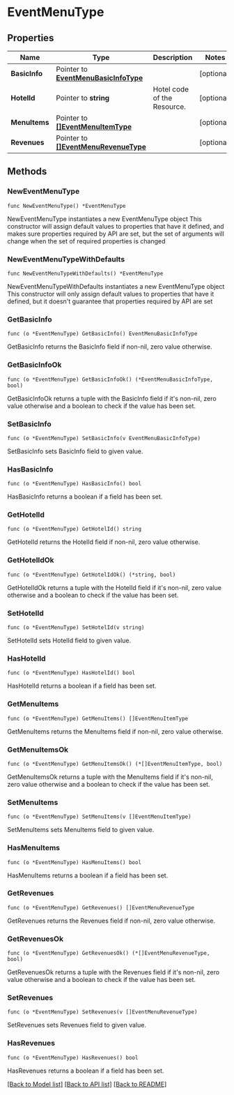 # EventMenuType

## Properties

Name | Type | Description | Notes
------------ | ------------- | ------------- | -------------
**BasicInfo** | Pointer to [**EventMenuBasicInfoType**](EventMenuBasicInfoType.md) |  | [optional] 
**HotelId** | Pointer to **string** | Hotel code of the Resource. | [optional] 
**MenuItems** | Pointer to [**[]EventMenuItemType**](EventMenuItemType.md) |  | [optional] 
**Revenues** | Pointer to [**[]EventMenuRevenueType**](EventMenuRevenueType.md) |  | [optional] 

## Methods

### NewEventMenuType

`func NewEventMenuType() *EventMenuType`

NewEventMenuType instantiates a new EventMenuType object
This constructor will assign default values to properties that have it defined,
and makes sure properties required by API are set, but the set of arguments
will change when the set of required properties is changed

### NewEventMenuTypeWithDefaults

`func NewEventMenuTypeWithDefaults() *EventMenuType`

NewEventMenuTypeWithDefaults instantiates a new EventMenuType object
This constructor will only assign default values to properties that have it defined,
but it doesn't guarantee that properties required by API are set

### GetBasicInfo

`func (o *EventMenuType) GetBasicInfo() EventMenuBasicInfoType`

GetBasicInfo returns the BasicInfo field if non-nil, zero value otherwise.

### GetBasicInfoOk

`func (o *EventMenuType) GetBasicInfoOk() (*EventMenuBasicInfoType, bool)`

GetBasicInfoOk returns a tuple with the BasicInfo field if it's non-nil, zero value otherwise
and a boolean to check if the value has been set.

### SetBasicInfo

`func (o *EventMenuType) SetBasicInfo(v EventMenuBasicInfoType)`

SetBasicInfo sets BasicInfo field to given value.

### HasBasicInfo

`func (o *EventMenuType) HasBasicInfo() bool`

HasBasicInfo returns a boolean if a field has been set.

### GetHotelId

`func (o *EventMenuType) GetHotelId() string`

GetHotelId returns the HotelId field if non-nil, zero value otherwise.

### GetHotelIdOk

`func (o *EventMenuType) GetHotelIdOk() (*string, bool)`

GetHotelIdOk returns a tuple with the HotelId field if it's non-nil, zero value otherwise
and a boolean to check if the value has been set.

### SetHotelId

`func (o *EventMenuType) SetHotelId(v string)`

SetHotelId sets HotelId field to given value.

### HasHotelId

`func (o *EventMenuType) HasHotelId() bool`

HasHotelId returns a boolean if a field has been set.

### GetMenuItems

`func (o *EventMenuType) GetMenuItems() []EventMenuItemType`

GetMenuItems returns the MenuItems field if non-nil, zero value otherwise.

### GetMenuItemsOk

`func (o *EventMenuType) GetMenuItemsOk() (*[]EventMenuItemType, bool)`

GetMenuItemsOk returns a tuple with the MenuItems field if it's non-nil, zero value otherwise
and a boolean to check if the value has been set.

### SetMenuItems

`func (o *EventMenuType) SetMenuItems(v []EventMenuItemType)`

SetMenuItems sets MenuItems field to given value.

### HasMenuItems

`func (o *EventMenuType) HasMenuItems() bool`

HasMenuItems returns a boolean if a field has been set.

### GetRevenues

`func (o *EventMenuType) GetRevenues() []EventMenuRevenueType`

GetRevenues returns the Revenues field if non-nil, zero value otherwise.

### GetRevenuesOk

`func (o *EventMenuType) GetRevenuesOk() (*[]EventMenuRevenueType, bool)`

GetRevenuesOk returns a tuple with the Revenues field if it's non-nil, zero value otherwise
and a boolean to check if the value has been set.

### SetRevenues

`func (o *EventMenuType) SetRevenues(v []EventMenuRevenueType)`

SetRevenues sets Revenues field to given value.

### HasRevenues

`func (o *EventMenuType) HasRevenues() bool`

HasRevenues returns a boolean if a field has been set.


[[Back to Model list]](../README.md#documentation-for-models) [[Back to API list]](../README.md#documentation-for-api-endpoints) [[Back to README]](../README.md)


